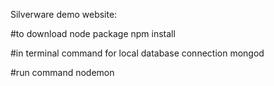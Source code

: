 Silverware demo website:

#to download node package
npm install 

#in terminal command for local database connection 
mongod

#run command 
nodemon